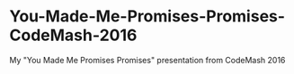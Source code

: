 # You-Made-Me-Promises-Promises-CodeMash-2016
My "You Made Me Promises Promises" presentation from CodeMash 2016
